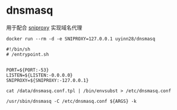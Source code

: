 # dnsmasq

用于配合 [sniproxy](/sniproxy/README.md) 实现域名代理


```
docker run --rm -d -e SNIPROXY=127.0.0.1 uyinn28/dnsmasq
```

```
#!/bin/sh
# /entrypoint.sh


PORT=${PORT:-53}
LISTEN=${LISTEN:-0.0.0.0}
SNIPROXY=${SNIPROXY:-127.0.0.1}

cat /data/dnsmasq.conf.tpl | /bin/envsubst > /etc/dnsmasq.conf

/usr/sbin/dnsmasq -C /etc/dnsmasq.conf ${ARGS} -k
```